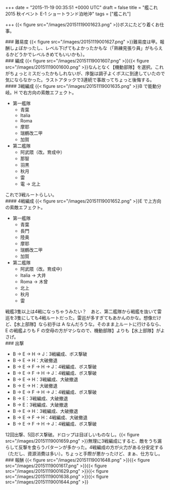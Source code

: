 
+++
date = "2015-11-19 00:35:51 +0000 UTC"
draft = false
title = "艦これ 2015 秋イベント E-1 ショートランド泊地沖"
tags = ["艦これ"]

+++
{{< figure src="/images/20151119001623.png"  >}}ボスにたどり着くお仕事。

<div class="section">
    ### 難易度
    {{< figure src="/images/20151119001627.png"  >}}難易度は甲。報酬しょぼかったし、レベル下げてもよかったかもな（「熟練見張り員」がもらえるかどうかでレベルきめてもいいかも）。

</div>
<div class="section">
    ### 編成
    {{< figure src="/images/20151119001607.png"  >}}{{< figure src="/images/20151119001600.png"  >}}なんとなく【機動部隊】を選択。これがちょっとミスだったかもしれないが、序盤は調子よくボスに到達していたので気にならなかった。ラストアタックで3連続で事故ってちょっと後悔する。

<div class="section">
    #### 3戦編成
    {{< figure src="/images/20151119001635.png"  >}}B で能動分岐。H で右方向の索敵エフェクト。

<ul>
<li>第一艦隊
<ul>
<li>青葉</li>
<li>Italia</li>
<li>Roma</li>
<li>摩耶</li>
<li>瑞鶴改二甲</li>
<li>加賀</li>
</ul></li>
<li>第二艦隊
<ul>
<li>阿武隈（改。育成中）</li>
<li>那智</li>
<li>羽黒</li>
<li>秋月</li>
<li>雷</li>
<li>電 → 北上</li>
</ul></li>
</ul>これで3戦ルートらしい。

</div>
<div class="section">
    #### 4戦編成
    {{< figure src="/images/20151119001652.png"  >}}E で上方向の索敵エフェクト。

<ul>
<li>第一艦隊
<ul>
<li>青葉</li>
<li>長門</li>
<li>陸奥</li>
<li>摩耶</li>
<li>瑞鶴改二甲</li>
<li>加賀</li>
</ul></li>
<li>第二艦隊
<ul>
<li>阿武隈（改。育成中）</li>
<li>Italia → 大井</li>
<li>Roma → 木曾</li>
<li>北上</li>
<li>秋月</li>
<li>雷</li>
</ul></li>
</ul>戦艦3隻以上は4戦になっちゃうみたい？　あと、第二艦隊から戦艦を抜いて雷巡を3隻にしても4戦ルートだった。雷巡が多すぎてもあかんのかな。想像だけど、【水上部隊】なら初手は A なんだろうな。そのまま上ルートに行けるなら、E の戦艦よりも F の空母の方がマシなので、機動部隊】よりも【水上部隊】がよさげ。

</div>
</div>
<div class="section">
    ### 出撃
    
<ul>
<li>B → E → H → J：3戦編成、ボス撃破</li>
<li>B → E → H：大破撤退</li>
<li>B → E → F → H → J：4戦編成、ボス撃破</li>
<li>B → E → F → H → J：4戦編成、ボス撃破</li>
<li>B → E → H：3戦編成、大破撤退</li>
<li>B → E → H：大破撤退</li>
<li>B → E → F → H → J：4戦編成、ボス撃破</li>
<li>B → E：3戦編成、大破撤退</li>
<li>B → E：3戦編成、大破撤退</li>
<li>B → E → H：3戦編成、大破撤退</li>
<li>B → E → F → H：4戦編成、大破撤退</li>
<li>B → E → F → H → J：4戦編成、ボス撃破</li>
</ul>12回出撃、5回ボス撃破。ドロップは目ぼしいものなし。{{< figure src="/images/20151119001659.png"  >}}無理に3戦編成にすると、敵をうち漏らして反撃を食らうパターンが多かった。4戦編成の方が火力がある分安定する（ただし、資源消費は多い）。ちょっと手際が悪かったけど、まぁ、仕方なし。

</div>
<div class="section">
    ### 報酬
    {{< figure src="/images/20151119001648.png"  >}}{{< figure src="/images/20151119001617.png"  >}}{{< figure src="/images/20151119001629.png"  >}}{{< figure src="/images/20151119001638.png"  >}}{{< figure src="/images/20151119001644.png"  >}}

</div>

